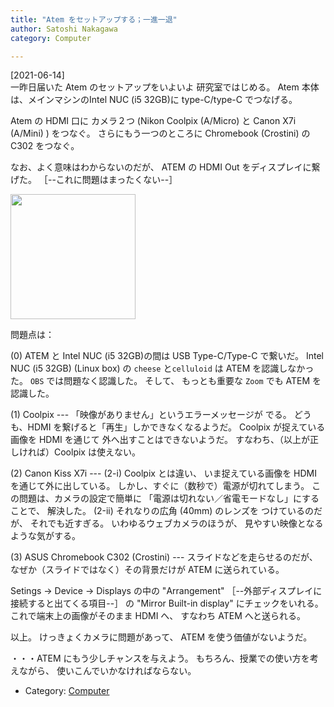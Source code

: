 ```yaml
---
title: "Atem をセットアップする；一進一退"
author: Satoshi Nakagawa
category: Computer

---
```


[2021-06-14]  
 一昨日届いた Atem のセットアップをいよいよ
研究室ではじめる。
Atem 本体は、メインマシンのIntel NUC (i5 32GB)に
type-C/type-C でつなげる。

 Atem の HDMI 口に
カメラ２つ (Nikon Coolpix (A/Micro) と
Canon X7i (A/Mini) ) をつなぐ。
さらにもう一つのところに
Chromebook (Crostini) の C302 をつなぐ。

 なお、よく意味はわからないのだが、
ATEM の HDMI Out をディスプレイに繋げた。
［--これに問題はまったくない--］

<a href="/dot/atem.jpg">
<img src="/dot/atem.jpg" alt="" width="200"/></a>

 問題点は：

 (0) ATEM と Intel NUC (i5 32GB)の間は
USB Type-C/Type-C で繋いだ。
Intel NUC (i5 32GB) (Linux box) の
`cheese` と`celluloid` は
ATEM を認識しなかった。
`OBS` では問題なく認識した。
そして、
もっとも重要な `Zoom` でも ATEM を
認識した。

 (1) Coolpix ---
「映像がありません」というエラーメッセージが
でる。
どうも、HDMI を繋げると「再生」しかできなくなるようだ。
Coolpix が捉えている画像を HDMI を通じて
外へ出すことはできないようだ。
すなわち、（以上が正しければ）Coolpix は使えない。

 (2) Canon Kiss X7i ---
(2-i) Coolpix とは違い、
いま捉えている画像を HDMI を通じて外に出している。
しかし、すぐに（数秒で）電源が切れてしまう。
この問題は、カメラの設定で簡単に
「電源は切れない／省電モードなし」にすることで、
解決した。
(2-ii) それなりの広角 (40mm) のレンズを
つけているのだが、
それでも近すぎる。
いわゆるウェブカメラのほうが、
見やすい映像となるような気がする。

 (3) ASUS Chromebook C302 (Crostini) ---
スライドなどを走らせるのだが、
なぜか（スライドではなく）その背景だけが
ATEM に送られている。

 Setings -> Device -> Displays の中の
"Arrangement" ［--外部ディスプレイに接続すると出てくる項目--］ の
"Mirror Built-in display" にチェックをいれる。
これで端末上の画像がそのまま HDMI へ、
すなわち ATEM へと送られる。

 以上。
けっきょくカメラに問題があって、
ATEM を使う価値がないようだ。

 ・・・ATEM にもう少しチャンスを与えよう。
もちろん、授業での使い方を考えながら、
使いこんでいかなければならない。

- Category: [Computer](/categories.html#Computer)

